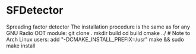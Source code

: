 # SFDetector
Spreading factor detector
The installation procedure is the same as for any GNU Radio OOT module:
git clone .
mkdir build
cd build
cmake ../  # Note to Arch Linux users: add "-DCMAKE_INSTALL_PREFIX=/usr"
make && sudo make install
